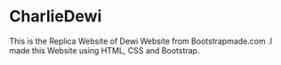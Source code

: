 # CharlieDewi
This is the Replica Website of Dewi Website from Bootstrapmade.com .I made this Website using HTML, CSS and Bootstrap.

